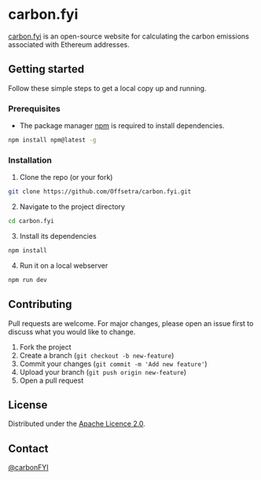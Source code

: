 # carbon.fyi

[carbon.fyi](https://carbon.fyi/) is an open-source website for calculating the carbon emissions associated with Ethereum addresses.

## Getting started

Follow these simple steps to get a local copy up and running.

### Prerequisites

- The package manager [npm](https://www.npmjs.com/) is required to install dependencies.
```sh
npm install npm@latest -g
```

### Installation

1. Clone the repo (or your fork)
```sh
git clone https://github.com/Offsetra/carbon.fyi.git
```
2. Navigate to the project directory
```sh
cd carbon.fyi
```
3. Install its dependencies
```sh
npm install
```
4. Run it on a local webserver
```sh
npm run dev
```

## Contributing

Pull requests are welcome. For major changes, please open an issue first to discuss what you would like to change.

1. Fork the project
2. Create a branch (`git checkout -b new-feature`)
3. Commit your changes (`git commit -m 'Add new feature'`)
4. Upload your branch (`git push origin new-feature`)
5. Open a pull request

## License

Distributed under the [Apache Licence 2.0](http://www.apache.org/licenses/LICENSE-2.0).

## Contact

[@carbonFYI](https://twitter.com/carbonFYI)
